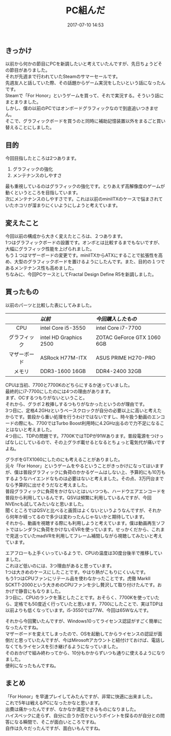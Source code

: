 ﻿---
layout: blog
date: 2017-07-10 14:53
title: PC組んだ
---

## きっかけ

以前から何かの節目にPCを新調したいと考えていたんですが、先日ちょうどその節目がありました。  
それが先週まで行われていたSteamのサマーセールです。  
先週友人と話していた際、その話題からゲーム実況をしたいという話になったんです。  
Steamで「For Honor」というゲームを買って、それで実況する。そういう話にまとまりました。  
しかし、僕の以前のPCではオンボードグラフィックなので到底追いつきません。  
そこで、グラフィックボードを買うのと同時に補助記憶装置以外をまるごと買い替えることにしました。  

## 目的

今回目指したところは2つあります。  

1. グラフィックの強化
1. メンテナンスのしやすさ

最も重視しているのはグラフィックの強化です。とりあえず高解像度のゲームが動くというところを目指しています。  
次にメンテナンスのしやすさです。これは以前のminiITXのケースで悩まされていたホコリが溜まりにくいようにしようと考えています。  

## 変えたこと

今回以前の構成から大きく変えたところは、２つあります。  
1つはグラフィックボードの設置です。オンボとは比較するまでもないですが、大幅にグラフィック性能を上げられました。  
もう１つはマザーボードの変更です。miniITXからATXにすることで拡張性を高め、大型のグラフィックボードを置けるようにしたんです。また、目的の１つであるメンテナンス性も高めました。  
ちなみに、今回PCケースとしてFractal Design Define R5を新調しました。  

## 買ったもの

以前のパーツと比較した表にしてみました。  

||*以前*|*今回購入したもの*|
|:--:|:---|:---------------|
|CPU|intel Core i5-3550|intel Core i7-7700|
|グラフィック|intel HD Graphics 2500|ZOTAC GeForce GTX 1060 6GB|
|マザーボード|ASRock H77M-ITX|ASUS PRIME H270-PRO|
|メモリ|DDR3-1600 16GB|DDR4-2400 32GB|

CPUは当初、7700と7700Kのどちらにするか迷っていました。  
最終的にi7-7700にしたのには4つの理由があります。  
まず、OCするつもりがないということ。  
それから、グラボ２枚挿しするつもりがなかったというのが理由です。  
3つ目に、定格4.2GHzというベースクロックが自分の必要以上に高いと考えたからです。普段から重い処理を行うわけではないですし、時々扱う動画のエンコードの際にも、7700ではTurbo Boost利用時に4.2GHz出るので力不足になることはないと考えました。  
4つ目に、TDPの問題です。7700KではTDPが91Wあります。普段電源をつけっぱなしにしているので、その上グラボ載せるとなるとちょっと電気代が痛いですよね。  

グラボをGTX1060にしたのにも考えることがありました。  
元々「For Honor」というゲームをやるということがきっかけになってはいますが、僕は普段グラフィックに負荷のかかるゲームはしない上、予算的にも10万もするようなハイエンドなものは必要はないと考えました。その点、3万円台までなら予算的に出せそうだなと考えました。  
普段グラフィックに負荷をかけないとはいいつつも、ハードウエアエンコードを普段から利用しているんです。QSVは頻繁に利用しているんですが、今回NVEncも試してみたいなと思いました。  
聞くところではQSVと比べると画質はよくないというようなんですが、それから何年か経ってるので多少は変わったんじゃないかと期待しています。  
それから、動画を視聴する際にも利用しようと考えています。僕は動画再生ソフトではレンダラに負荷をかけないEVRを使っています。せっかくだから、これまで見送っていたmadVRを利用してフレーム補間しながら視聴してみたいと考えています。  

エアフローも上手くいっているようで、CPUの温度は30度台後半で推移していました。  
これほど低いのには、3つ理由があると思っています。  
1つは大きめのケースにしたことです。やはり熱がこもりにくいんです。  
もう1つはCPUファンにリテール品を使わなかったことです。虎徹 MarkII SCKTT-2000という大きめのCPUファンを少し贅沢して取り付けたんです。おかげで静音にもなりました。  
3つ目に、CPUのランクを落としたことです。おそらく、7700Kを使っていたら、定格でも50度近く行っていたと思います。7700にしたことで、実はTDPは以前よりも低くなっています。i5-3550では77W、今回は65Wなんです。  

それから今回驚いたんですが、Windows10ってライセンス認証がすごく簡単になったんですね。  
マザーボードを変えてしまったので、OSを起動してからライセンスの認証が面倒だと思っていたんですが、今はMirosoftアカウントと紐付けておけば、電話しなくてもライセンスを引き継げるようになっていました。  
そのおかげで組み終わってから、10分もかからずいつも通りに使えるようになりました。  
便利になったもんですね。  

## まとめ

「For Honor」を早速プレイしてみたんですが、非常に快適に出来ました。  
これで5年は戦えるPCになったかなと思います。  
出費は痛かったんですが、なかなか満足できるものになりました。  
ハイスペックに走らず、自分に合うか否かというポイントを探るのが自分との問答になる瞬間で、そこが面白いところですね。  
自作は久々だったんですが、面白いもんですね。  

